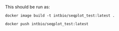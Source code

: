 This should be run as:

```
docker image build -t intbio/seqplot_test:latest .
```

```
docker push intbio/seqplot_test:latest
```